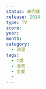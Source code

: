 ```yaml
---
status: 未完成
release: 2014
type: TV
score:
year:
month:
category:
  - 动漫
tags:
  - C类
  - 漫改
  - 恋爱
  - 
---
```

